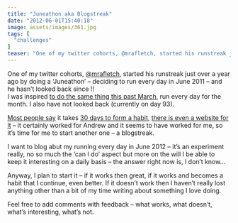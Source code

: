 ```yaml
---
title: "Juneathon aka Blogstreak"
date: "2012-06-01T15:40:18"
image: assets/images/361.jpg
tags: [
  "challenges"
]
teaser: "One of my twitter cohorts, @mrafletch, started his runstreak just over a year ago by doing a ‘Juneathon’ &#8211; deciding to run every day in June 2011 – and he hasn’t looked back since !! I was inspired to do the same thing this past March, run every day for the month. I also have [&hellip;]\n"
---
```

One of my twitter cohorts, [@mrafletch](https://twitter.com/#!/mrafletch), started his runstreak just over a year ago by doing a ‘Juneathon’ – deciding to run every day in June 2011 – and he hasn’t looked back since !!  
I was inspired [to do the same thing this past March](https://kennetrunner.com/2012/runstreak), run every day for the month. I also have not looked back (currently on day 93).

[Most people say](http://www.thegeekstuff.com/2010/11/build-a-good-habit-in-30-days/) it takes [30 days to form a habit](http://www.stevepavlina.com/blog/2005/04/30-days-to-success/), [there is even a website for it](http://www.30dayhabit.com/) – it certainly worked for Andrew and it seems to have worked for me, so it’s time for me to start another one – a blogstreak.

I want to blog abut my running every day in June 2012 – it’s an experiment really, no so much the ‘can I do’ aspect but more on the will I be able to keep it interesting on a daily basis – the answer right now is, I don’t know…

Anyway, I plan to start it – if it works then great, if it works and becomes a habit that I continue, even better. If it doesn’t work then I haven’t really lost anything other than a bit of my time writing about something I love doing.

Feel free to add comments with feedback – what works, what doesn’t, what’s interesting, what’s not.
